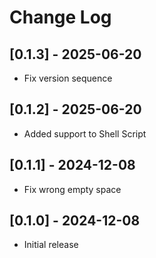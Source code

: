 # Change Log

## [0.1.3] - 2025-06-20

- Fix version sequence

## [0.1.2] - 2025-06-20

- Added support to Shell Script

## [0.1.1] - 2024-12-08

- Fix wrong empty space

## [0.1.0] - 2024-12-08

- Initial release